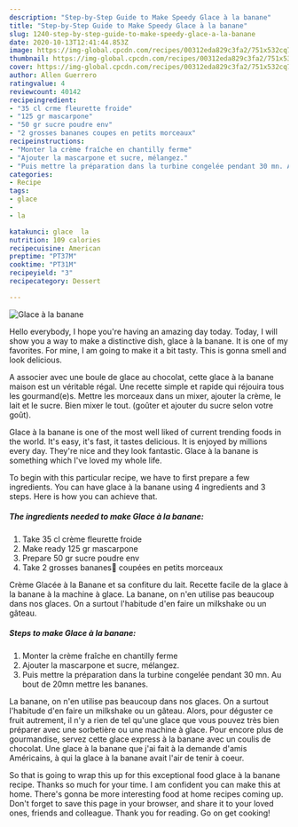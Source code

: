```yaml
---
description: "Step-by-Step Guide to Make Speedy Glace à la banane"
title: "Step-by-Step Guide to Make Speedy Glace à la banane"
slug: 1240-step-by-step-guide-to-make-speedy-glace-a-la-banane
date: 2020-10-13T12:41:44.853Z
image: https://img-global.cpcdn.com/recipes/00312eda829c3fa2/751x532cq70/glace-a-la-banane-photo-principale-de-la-recette.jpg
thumbnail: https://img-global.cpcdn.com/recipes/00312eda829c3fa2/751x532cq70/glace-a-la-banane-photo-principale-de-la-recette.jpg
cover: https://img-global.cpcdn.com/recipes/00312eda829c3fa2/751x532cq70/glace-a-la-banane-photo-principale-de-la-recette.jpg
author: Allen Guerrero
ratingvalue: 4
reviewcount: 40142
recipeingredient:
- "35 cl crme fleurette froide"
- "125 gr mascarpone"
- "50 gr sucre poudre env"
- "2 grosses bananes coupes en petits morceaux"
recipeinstructions:
- "Monter la crème fraîche en chantilly ferme"
- "Ajouter la mascarpone et sucre, mélangez."
- "Puis mettre la préparation dans la turbine congelée pendant 30 mn. Au bout de 20mn mettre les bananes."
categories:
- Recipe
tags:
- glace
- 
- la

katakunci: glace  la 
nutrition: 109 calories
recipecuisine: American
preptime: "PT37M"
cooktime: "PT31M"
recipeyield: "3"
recipecategory: Dessert

---
```



![Glace à la banane](https://img-global.cpcdn.com/recipes/00312eda829c3fa2/751x532cq70/glace-a-la-banane-photo-principale-de-la-recette.jpg)

Hello everybody, I hope you're having an amazing day today. Today, I will show you a way to make a distinctive dish, glace à la banane. It is one of my favorites. For mine, I am going to make it a bit tasty. This is gonna smell and look delicious.

A associer avec une boule de glace au chocolat, cette glace à la banane maison est un véritable régal. Une recette simple et rapide qui réjouira tous les gourmand(e)s. Mettre les morceaux dans un mixer, ajouter la crème, le lait et le sucre. Bien mixer le tout. (goûter et ajouter du sucre selon votre goût).

Glace à la banane is one of the most well liked of current trending foods in the world. It's easy, it's fast, it tastes delicious. It is enjoyed by millions every day. They're nice and they look fantastic. Glace à la banane is something which I've loved my whole life.


To begin with this particular recipe, we have to first prepare a few ingredients. You can have glace à la banane using 4 ingredients and 3 steps. Here is how you can achieve that.

<!--inarticleads1-->

##### The ingredients needed to make Glace à la banane:

1. Take 35 cl crème fleurette froide
1. Make ready 125 gr mascarpone
1. Prepare 50 gr sucre poudre env
1. Take 2 grosses bananes🍌 coupées en petits morceaux


Crème Glacée à la Banane et sa confiture du lait. Recette facile de la glace à la banane à la machine à glace. La banane, on n&#39;en utilise pas beaucoup dans nos glaces. On a surtout l&#39;habitude d&#39;en faire un milkshake ou un gâteau. 

<!--inarticleads2-->

##### Steps to make Glace à la banane:

1. Monter la crème fraîche en chantilly ferme
1. Ajouter la mascarpone et sucre, mélangez.
1. Puis mettre la préparation dans la turbine congelée pendant 30 mn. Au bout de 20mn mettre les bananes.


La banane, on n&#39;en utilise pas beaucoup dans nos glaces. On a surtout l&#39;habitude d&#39;en faire un milkshake ou un gâteau. Alors, pour déguster ce fruit autrement, il n&#39;y a rien de tel qu&#39;une glace que vous pouvez très bien préparer avec une sorbetière ou une machine à glace. Pour encore plus de gourmandise, servez cette glace express à la banane avec un coulis de chocolat. Une glace à la banane que j&#39;ai fait à la demande d&#39;amis Américains, à qui la glace à la banane avait l&#39;air de tenir à coeur. 

So that is going to wrap this up for this exceptional food glace à la banane recipe. Thanks so much for your time. I am confident you can make this at home. There's gonna be more interesting food at home recipes coming up. Don't forget to save this page in your browser, and share it to your loved ones, friends and colleague. Thank you for reading. Go on get cooking!
